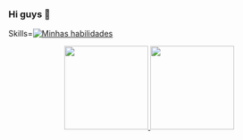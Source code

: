 ### Hi guys 👋

Skills=[![Minhas habilidades](https://skills.thijs.gg/icons?i=java,postgres,nodejs,js,html,css,react,bootstrap,figma ) ](https://skills.thijs.gg)

  
<div align="center"></div>
<div align="center">
<a href="https://github.com/renataCaruso">
<img height="150em" src="https://github-readme-stats.vercel.app/api?username=renataCaruso&show_icons=true&theme=nightowl&include_all_commits=true&count_private=true"/>
<img height="150em" src="https://github-readme-stats.vercel.app/api/top-langs/?username=renataCaruso&layout=compact&langs_count=7&theme=nightowl"/>

</div> 
  

